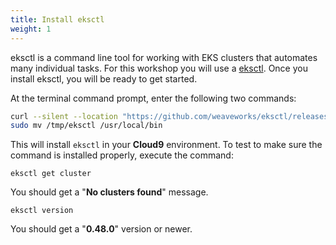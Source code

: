 ```yaml
---
title: Install eksctl
weight: 1
---
```



eksctl is a command line tool for working with EKS clusters that automates many individual tasks. For this workshop you will use a [eksctl](https://eksctl.io/introduction/#installation). Once you install eksctl, you will be ready to get started.

At the terminal command prompt, enter the following two commands:

```sh
curl --silent --location "https://github.com/weaveworks/eksctl/releases/latest/download/eksctl_$(uname -s)_amd64.tar.gz" | tar xz -C /tmp
sudo mv /tmp/eksctl /usr/local/bin
```

This will install `eksctl` in your **Cloud9** environment. To test to make sure the command is installed properly, execute the command:

```
eksctl get cluster
```

You should get a "**No clusters found**" message.

```
eksctl version
```

You should get a "**0.48.0**" version or newer.